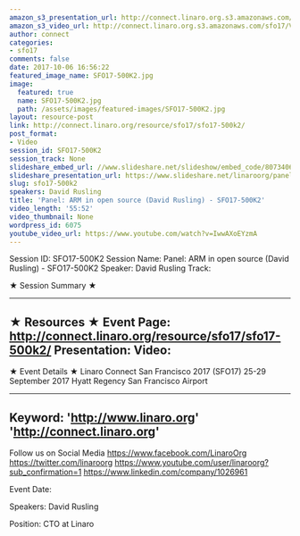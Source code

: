 ```yaml
---
amazon_s3_presentation_url: http://connect.linaro.org.s3.amazonaws.com/sfo17/Presentations/SFO17-500K2.pdf
amazon_s3_video_url: http://connect.linaro.org.s3.amazonaws.com/sfo17/Videos/Swarms%202.0%20The%20Living%20Network%20of%20Everyone%20and%20Everything%20%257C%20Panel-%207%20Years%20of%20Linaro%20%2523SFO17.mp4
author: connect
categories:
- sfo17
comments: false
date: 2017-10-06 16:56:22
featured_image_name: SFO17-500K2.jpg
image:
  featured: true
  name: SFO17-500K2.jpg
  path: /assets/images/featured-images/SFO17-500K2.jpg
layout: resource-post
link: http://connect.linaro.org/resource/sfo17/sfo17-500k2/
post_format:
- Video
session_id: SFO17-500K2
session_track: None
slideshare_embed_url: //www.slideshare.net/slideshow/embed_code/80734068
slideshare_presentation_url: https://www.slideshare.net/linaroorg/panel-arm-in-open-source-david-rusling-sfo17500k2
slug: sfo17-500k2
speakers: David Rusling
title: 'Panel: ARM in open source (David Rusling) - SFO17-500K2'
video_length: '55:52'
video_thumbnail: None
wordpress_id: 6075
youtube_video_url: https://www.youtube.com/watch?v=IwwAXoEYzmA
---
```


Session ID: SFO17-500K2
Session Name: Panel: ARM in open source (David Rusling) - SFO17-500K2
Speaker: David Rusling
Track:

★ Session Summary ★

---------------------------------------------------
★ Resources ★
Event Page: http://connect.linaro.org/resource/sfo17/sfo17-500k2/
Presentation:
Video:
---------------------------------------------------

★ Event Details ★
Linaro Connect San Francisco 2017 (SFO17)
25-29 September 2017
Hyatt Regency San Francisco Airport

---------------------------------------------------
Keyword:
'http://www.linaro.org'
'http://connect.linaro.org'
---------------------------------------------------
Follow us on Social Media
https://www.facebook.com/LinaroOrg
https://twitter.com/linaroorg
https://www.youtube.com/user/linaroorg?sub_confirmation=1
https://www.linkedin.com/company/1026961

Event Date:

Speakers: David Rusling

Position: CTO at Linaro